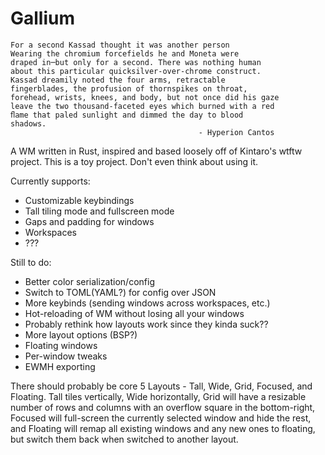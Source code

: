 Gallium
=======

```
For a second Kassad thought it was another person
Wearing the chromium forcefields he and Moneta were
draped in─but only for a second. There was nothing human
about this particular quicksilver-over-chrome construct.
Kassad dreamily noted the four arms, retractable
fingerblades, the profusion of thornspikes on throat,
forehead, wrists, knees, and body, but not once did his gaze
leave the two thousand-faceted eyes which burned with a red
ﬂame that paled sunlight and dimmed the day to blood
shadows.
                                          - Hyperion Cantos
```


A WM written in Rust, inspired and based loosely off of Kintaro's wtftw project.
This is a toy project. Don't even think about using it.

Currently supports:
* Customizable keybindings
* Tall tiling mode and fullscreen mode
* Gaps and padding for windows
* Workspaces
* ???

Still to do:
* Better color serialization/config
* Switch to TOML(YAML?) for config over JSON
* More keybinds (sending windows across workspaces, etc.)
* Hot-reloading of WM without losing all your windows
* Probably rethink how layouts work since they kinda suck??
* More layout options (BSP?)
* Floating windows
* Per-window tweaks
* EWMH exporting

There should probably be core 5 Layouts - Tall, Wide, Grid, Focused, and Floating.
Tall tiles vertically, Wide horizontally, Grid will have a resizable number of rows and columns with an overflow square in the bottom-right, Focused will full-screen the currently selected window and hide the rest, and Floating will remap all existing windows and any new ones to floating, but switch them back when switched to another layout.
